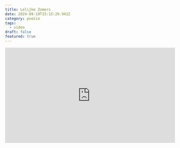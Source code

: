 ```yaml
---
title: Lelijke Zomers
date: 2024-09-19T15:15:29.941Z
category: poezie
tags:
  - video
draft: false
featured: true
---
```

<iframe width="560" height="315" src="https://www.youtube.com/embed/NUGd343Y8HE?si=oQRR-l789VZkm5DC" title="YouTube video player" frameborder="0" allow="accelerometer; autoplay; clipboard-write; encrypted-media; gyroscope; picture-in-picture; web-share" referrerpolicy="strict-origin-when-cross-origin" allowfullscreen></iframe>